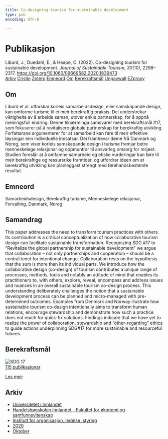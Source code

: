 ```yaml
---
title: Co-designing tourism for sustainable development
type: pub
encoding: UTF-8

---
```

<h1>Publikasjon</h1>
<article id="csl-bib-container-I4T3DLG9" class="csl-bib-container">
  <div class="csl-bib-body"> <div class="csl-entry">Liburd, J., Duedahl, E., &#38; Heape, C. (2022). Co-designing tourism for sustainable development. <i>Journal of Sustainable Tourism</i>, <i>30</i>(10), 2298–2317. <a href="https://doi.org/10.1080/09669582.2020.1839473">https://doi.org/10.1080/09669582.2020.1839473</a></div> </div>
  <div class="csl-bib-buttons">
    <a href="#taxonomy-article-I4T3DLG9" alt="archive" class="csl-bib-button">Arkiv</a>
    <a href="https://app.cristin.no/results/show.jsf?id=1843781" alt="Cristin" class="csl-bib-button">Cristin</a>
    <a href="http://zotero.org/groups/5881554/items/I4T3DLG9" alt="Zotero" class="csl-bib-button">Zotero</a>
    <a href="#keywords-article-I4T3DLG9" alt="keywords" class="csl-bib-button">Emneord</a>
    <a href="#about-article-I4T3DLG9" alt="about_pub" class="csl-bib-button">Om</a>
    <a href="#sdg-article-I4T3DLG9" alt="sdg" class="csl-bib-button">Berekraftsmål</a>
    <a href="https://portal.findresearcher.sdu.dk/files/180550301/Liburd_el_al_2020_Codesigning_STD_final.pdf" alt="Unpaywall" class="csl-bib-button">Unpaywall</a>
    <a href="https://portal.findresearcher.sdu.dk/files/180550301/Liburd_el_al_2020_Codesigning_STD_final.pdf" alt="EZproxy" class="csl-bib-button">EZproxy</a>
  </div>
  <div id="csl-bib-meta-container-I4T3DLG9"></div>
</article>
<div id="csl-bib-meta-I4T3DLG9" class="csl-bib-meta">
  <article id="about-article-I4T3DLG9" class="about_pub-article">
    <h1>Om</h1>
    Liburd et al. utforskar korleis samarbeidsdesign, eller samskapande design, kan omforme turisme til ei meir berekraftig praksis. Dei understrekar viktigheita av å arbeide saman, utover enkle partnerskap, for å oppnå meiningsfull endring. Denne tilnærminga samsvarer med berekraftsmål #17, som fokuserer på å revitalisere globale partnerskap for berekraftig utvikling. Forfattarane argumenterer for at samarbeid kan føre til meir effektive løysingar enn individuelle innsatsar. Dei framhevar døme frå Danmark og Noreg, som viser korleis samskapande design i turisme fremjar betre menneskelege relasjonar og oppmuntrar til ansvarleg omsorg for miljøet. Studien foreslår at å omfamne samarbeid og etiske vurderingar kan føre til meir berekraftige og ressursrike framtider, og utfordrar ideen om at berekraftig utvikling kan planleggast strengt med førehandsbestemte resultat.
  </article>
  <article id="keywords-article-I4T3DLG9" class="keywords-article">
    <h1>Emneord</h1>
    Samarbeidsdesign, Berekraftig turisme, Menneskelege relasjonar, Forvalting, Danmark, Noreg
  </article>
  <article id="abstract-article-I4T3DLG9" class="abstract-article">
    <h1>Samandrag</h1>
    This paper addresses the need to transform tourism practices with others. Its contribution is a critical conceptualization of how collaborative tourism design can facilitate sustainable transformation. Recognizing SDG #17 to “Revitalize the global partnership for sustainable development” we argue that collaboration – not only partnerships and cooperation – should be a central tenet for intentional change. Collaboration rests on the hypothesis that the sum is more than its individual parts. We introduce how the collaborative design (co-design) of tourism contributes a unique range of processes, methods, tools and notably an attitude of mind that enables its practitioners to, with others, explore, reveal, encompass and address issues and nuances in an overall sustainable tourism co-design process. This understanding deliberately challenges the notion that a sustainable development process can be planned and micro-managed with pre-determined outcomes. Examples from Denmark and Norway illustrate how sustainable tourism co-design intentionally aims to transform human relations, encourage stewardship and demonstrate how such a practice does not reach for quick-fix solutions. Findings indicate that we have yet to realize the power of collaboration, stewardship and “other-regarding” ethics to guide actions underpinning SDG#17 for more sustainable and resourceful futures.
  </article>
  <article id="sdg-article-I4T3DLG9" class="sdg-article">
    <h1>Berekraftsmål</h1>
    <div class="sdg-container"><div id="sdg17" class="sdg">
        <img src="{{< params subfolder >}}images/sdg/sdg17_nn.png" class="image" alt="SDG 17">
        <div class="sdg-overlay">
          <a href="{{< params subfolder >}}nn/archive/?sdg=17#archive" class="sdg-publication-count"><span>115</span> publikasjonar</a>
          <p><a href="https://fn.no/om-fn/fns-baerekraftsmaal/samarbeid-for-aa-naa-maalene?lang=nno-NO" class="sdg-read-more">Les meir</a></p>
        </div>
      </div></div>
  </article>
  <article id="taxonomy-article-I4T3DLG9" class="taxonomy-article">
    <h1>Arkiv</h1>
    <ul>
      <li><a href="{{< params subfolder >}}nn/archive/?key=3DCRN523">Universitetet i Innlandet</a></li>
      <li><a href="{{< params subfolder >}}nn/archive/?key=DU8Q9LN9">Handelshøgskolen Innlandet - Fakultet for økonomi og samfunnsvitenskap</a></li>
      <li><a href="{{< params subfolder >}}nn/archive/?key=4LUWR3ZM">Institutt for organisasjon, ledelse, styring</a></li>
      <li><a href="{{< params subfolder >}}nn/archive/?key=L4LD5JU9">2020</a></li>
      <li><a href="{{< params subfolder >}}nn/archive/?key=QPJKKNQX">Oktober</a></li>
    </ul>
  </article>
</div>
